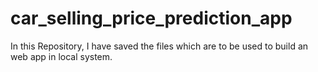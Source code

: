 # car_selling_price_prediction_app
In this Repository, I have saved the files which are to be used to build an web app in local system.
